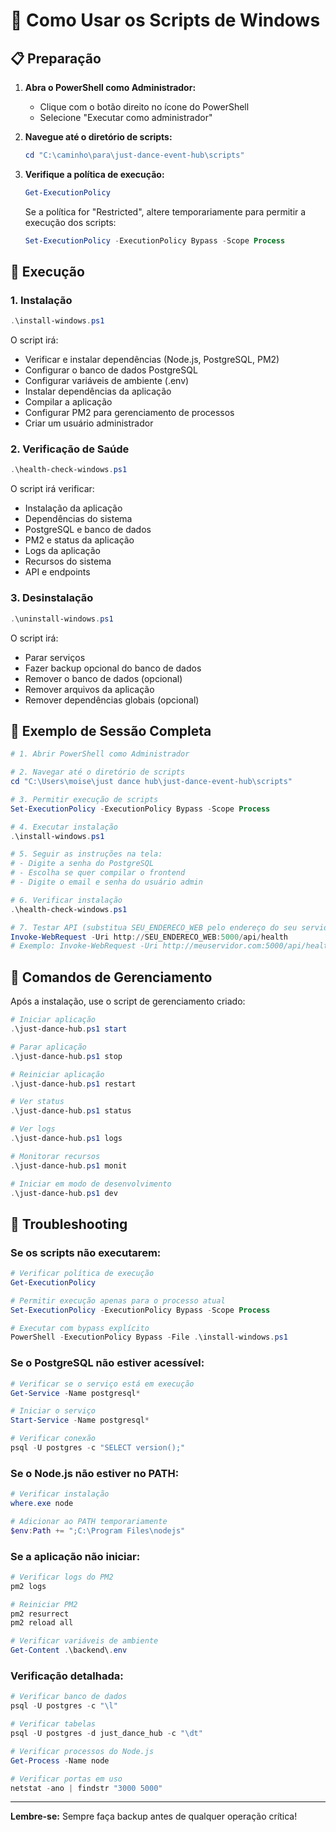 # 🚀 Como Usar os Scripts de Windows

## 📋 Preparação

1. **Abra o PowerShell como Administrador:**
   - Clique com o botão direito no ícone do PowerShell
   - Selecione "Executar como administrador"

2. **Navegue até o diretório de scripts:**
   ```powershell
   cd "C:\caminho\para\just-dance-event-hub\scripts"
   ```

3. **Verifique a política de execução:**
   ```powershell
   Get-ExecutionPolicy
   ```
   
   Se a política for "Restricted", altere temporariamente para permitir a execução dos scripts:
   ```powershell
   Set-ExecutionPolicy -ExecutionPolicy Bypass -Scope Process
   ```

## 🔧 Execução

### 1. Instalação
```powershell
.\install-windows.ps1
```

O script irá:
- Verificar e instalar dependências (Node.js, PostgreSQL, PM2)
- Configurar o banco de dados PostgreSQL
- Configurar variáveis de ambiente (.env)
- Instalar dependências da aplicação
- Compilar a aplicação
- Configurar PM2 para gerenciamento de processos
- Criar um usuário administrador

### 2. Verificação de Saúde
```powershell
.\health-check-windows.ps1
```

O script irá verificar:
- Instalação da aplicação
- Dependências do sistema
- PostgreSQL e banco de dados
- PM2 e status da aplicação
- Logs da aplicação
- Recursos do sistema
- API e endpoints

### 3. Desinstalação
```powershell
.\uninstall-windows.ps1
```

O script irá:
- Parar serviços
- Fazer backup opcional do banco de dados
- Remover o banco de dados (opcional)
- Remover arquivos da aplicação
- Remover dependências globais (opcional)

## 📝 Exemplo de Sessão Completa

```powershell
# 1. Abrir PowerShell como Administrador

# 2. Navegar até o diretório de scripts
cd "C:\Users\moise\just dance hub\just-dance-event-hub\scripts"

# 3. Permitir execução de scripts
Set-ExecutionPolicy -ExecutionPolicy Bypass -Scope Process

# 4. Executar instalação
.\install-windows.ps1

# 5. Seguir as instruções na tela:
# - Digite a senha do PostgreSQL
# - Escolha se quer compilar o frontend
# - Digite o email e senha do usuário admin

# 6. Verificar instalação
.\health-check-windows.ps1

# 7. Testar API (substitua SEU_ENDERECO_WEB pelo endereço do seu servidor)
Invoke-WebRequest -Uri http://SEU_ENDERECO_WEB:5000/api/health
# Exemplo: Invoke-WebRequest -Uri http://meuservidor.com:5000/api/health
```

## 🔧 Comandos de Gerenciamento

Após a instalação, use o script de gerenciamento criado:

```powershell
# Iniciar aplicação
.\just-dance-hub.ps1 start

# Parar aplicação
.\just-dance-hub.ps1 stop

# Reiniciar aplicação
.\just-dance-hub.ps1 restart

# Ver status
.\just-dance-hub.ps1 status

# Ver logs
.\just-dance-hub.ps1 logs

# Monitorar recursos
.\just-dance-hub.ps1 monit

# Iniciar em modo de desenvolvimento
.\just-dance-hub.ps1 dev
```

## 🚨 Troubleshooting

### Se os scripts não executarem:
```powershell
# Verificar política de execução
Get-ExecutionPolicy

# Permitir execução apenas para o processo atual
Set-ExecutionPolicy -ExecutionPolicy Bypass -Scope Process

# Executar com bypass explícito
PowerShell -ExecutionPolicy Bypass -File .\install-windows.ps1
```

### Se o PostgreSQL não estiver acessível:
```powershell
# Verificar se o serviço está em execução
Get-Service -Name postgresql*

# Iniciar o serviço
Start-Service -Name postgresql*

# Verificar conexão
psql -U postgres -c "SELECT version();"
```

### Se o Node.js não estiver no PATH:
```powershell
# Verificar instalação
where.exe node

# Adicionar ao PATH temporariamente
$env:Path += ";C:\Program Files\nodejs"
```

### Se a aplicação não iniciar:
```powershell
# Verificar logs do PM2
pm2 logs

# Reiniciar PM2
pm2 resurrect
pm2 reload all

# Verificar variáveis de ambiente
Get-Content .\backend\.env
```

### Verificação detalhada:
```powershell
# Verificar banco de dados
psql -U postgres -c "\l"

# Verificar tabelas
psql -U postgres -d just_dance_hub -c "\dt"

# Verificar processos do Node.js
Get-Process -Name node

# Verificar portas em uso
netstat -ano | findstr "3000 5000"
```

---

**Lembre-se:** Sempre faça backup antes de qualquer operação crítica!
